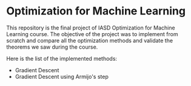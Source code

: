 # Optimization for Machine Learning
This repository is the final project of IASD Optimization for Machine Learning course. The objective of the project was to implement from scratch and compare all the optimization methods and validate the theorems we saw during the course. 

Here is the list of the implemented methods: 
- Gradient Descent
- Gradient Descent using Armijo's step
